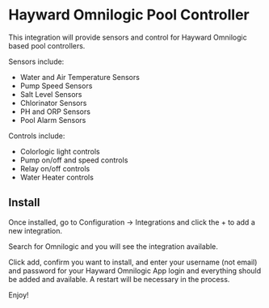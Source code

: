 # Hayward Omnilogic Pool Controller

This integration will provide sensors and control for Hayward Omnilogic based pool
controllers.

Sensors include:
- Water and Air Temperature Sensors
- Pump Speed Sensors
- Salt Level Sensors
- Chlorinator Sensors
- PH and ORP Sensors
- Pool Alarm Sensors

Controls include:
- Colorlogic light controls
- Pump on/off and speed controls
- Relay on/off controls
- Water Heater controls

## Install

Once installed, go to Configuration -> Integrations and click the + to add a new integration.

Search for Omnilogic and you will see the integration available.

Click add, confirm you want to install, and enter your username (not email) and password
for your Hayward Omnilogic App login and everything should be added and available. A restart will be necessary in the process.

Enjoy!